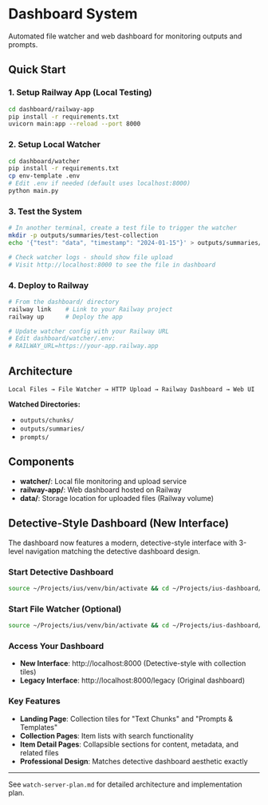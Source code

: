 # Dashboard System

Automated file watcher and web dashboard for monitoring outputs and prompts.

## Quick Start

### 1. Setup Railway App (Local Testing)
```bash
cd dashboard/railway-app
pip install -r requirements.txt
uvicorn main:app --reload --port 8000
```

### 2. Setup Local Watcher
```bash
cd dashboard/watcher
pip install -r requirements.txt
cp env-template .env
# Edit .env if needed (default uses localhost:8000)
python main.py
```

### 3. Test the System
```bash
# In another terminal, create a test file to trigger the watcher
mkdir -p outputs/summaries/test-collection
echo '{"test": "data", "timestamp": "2024-01-15"}' > outputs/summaries/test-collection/test.json

# Check watcher logs - should show file upload
# Visit http://localhost:8000 to see the file in dashboard
```

### 4. Deploy to Railway
```bash
# From the dashboard/ directory
railway link    # Link to your Railway project
railway up      # Deploy the app

# Update watcher config with your Railway URL
# Edit dashboard/watcher/.env:
# RAILWAY_URL=https://your-app.railway.app
```

## Architecture

```
Local Files → File Watcher → HTTP Upload → Railway Dashboard → Web UI
```

**Watched Directories:**
- `outputs/chunks/`
- `outputs/summaries/`
- `prompts/`

## Components

- **watcher/**: Local file monitoring and upload service
- **railway-app/**: Web dashboard hosted on Railway
- **data/**: Storage location for uploaded files (Railway volume)

## Detective-Style Dashboard (New Interface)

The dashboard now features a modern, detective-style interface with 3-level navigation matching the detective dashboard design.

### Start Detective Dashboard
```bash
source ~/Projects/ius/venv/bin/activate && cd ~/Projects/ius-dashboard/railway-app && uvicorn main:app --reload --port 8000
```

### Start File Watcher (Optional)
```bash
source ~/Projects/ius/venv/bin/activate && cd ~/Projects/ius-dashboard/watcher && python main.py
```

### Access Your Dashboard
- **New Interface**: http://localhost:8000 (Detective-style with collection tiles)
- **Legacy Interface**: http://localhost:8000/legacy (Original dashboard)

### Key Features
- **Landing Page**: Collection tiles for "Text Chunks" and "Prompts & Templates"
- **Collection Pages**: Item lists with search functionality  
- **Item Detail Pages**: Collapsible sections for content, metadata, and related files
- **Professional Design**: Matches detective dashboard aesthetic exactly

---

See `watch-server-plan.md` for detailed architecture and implementation plan.